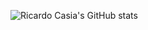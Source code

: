 
![Ricardo Casia's GitHub stats](https://github-readme-stats.vercel.app/api?username=rcasia&show_icons=true&theme=tokyonight)

